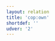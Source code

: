```yaml
---
layout: relation
title: 'cop:own'
shortdef: ''
udver: '2'
---
```

<!-- Interlanguage links updated Út zář 29 20:31:49 CEST 2020 -->
